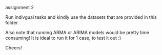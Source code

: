 assignment 2

Run indivgual tasks and kindly use the datasets that are provided in this folder.

Also note that running ARMA or ARIMA models would be pretty time consuming! It is ideal to run it for 1 case, to test it out :)


Cheers!
